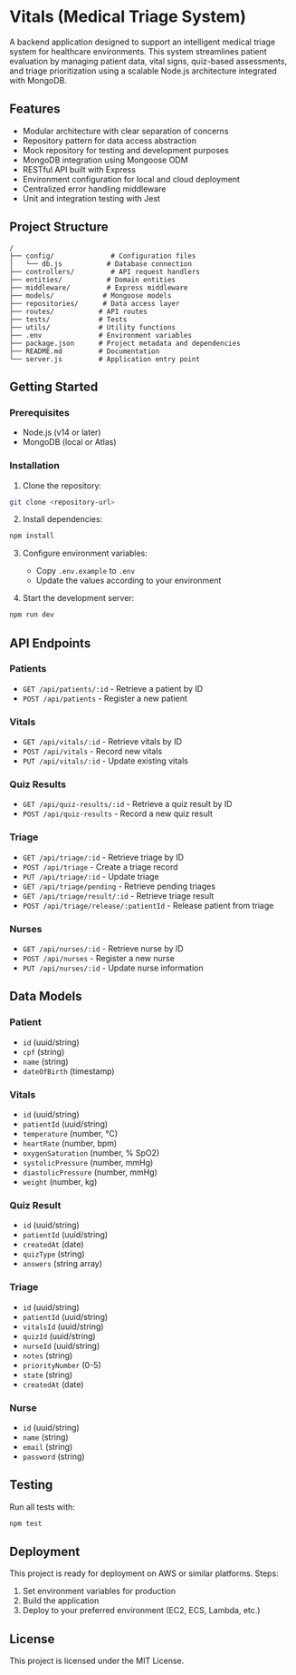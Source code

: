 
# Vitals (Medical Triage System)

A backend application designed to support an intelligent medical triage system for healthcare environments. This system streamlines patient evaluation by managing patient data, vital signs, quiz-based assessments, and triage prioritization using a scalable Node.js architecture integrated with MongoDB.

## Features

- Modular architecture with clear separation of concerns
- Repository pattern for data access abstraction
- Mock repository for testing and development purposes
- MongoDB integration using Mongoose ODM
- RESTful API built with Express
- Environment configuration for local and cloud deployment
- Centralized error handling middleware
- Unit and integration testing with Jest

## Project Structure

```
/
├── config/              # Configuration files
│   └── db.js           # Database connection
├── controllers/         # API request handlers
├── entities/           # Domain entities
├── middleware/         # Express middleware
├── models/            # Mongoose models
├── repositories/      # Data access layer
├── routes/           # API routes
├── tests/            # Tests
├── utils/            # Utility functions
├── .env              # Environment variables
├── package.json      # Project metadata and dependencies
├── README.md         # Documentation
└── server.js         # Application entry point
```

## Getting Started

### Prerequisites

- Node.js (v14 or later)
- MongoDB (local or Atlas)

### Installation

1. Clone the repository:
```bash
git clone <repository-url>
```

2. Install dependencies:
```bash
npm install
```

3. Configure environment variables:
   - Copy `.env.example` to `.env`
   - Update the values according to your environment

4. Start the development server:
```bash
npm run dev
```

## API Endpoints

### Patients
- `GET /api/patients/:id` - Retrieve a patient by ID
- `POST /api/patients` - Register a new patient

### Vitals
- `GET /api/vitals/:id` - Retrieve vitals by ID
- `POST /api/vitals` - Record new vitals
- `PUT /api/vitals/:id` - Update existing vitals

### Quiz Results
- `GET /api/quiz-results/:id` - Retrieve a quiz result by ID
- `POST /api/quiz-results` - Record a new quiz result

### Triage
- `GET /api/triage/:id` - Retrieve triage by ID
- `POST /api/triage` - Create a triage record
- `PUT /api/triage/:id` - Update triage
- `GET /api/triage/pending` - Retrieve pending triages
- `GET /api/triage/result/:id` - Retrieve triage result
- `POST /api/triage/release/:patientId` - Release patient from triage

### Nurses
- `GET /api/nurses/:id` - Retrieve nurse by ID
- `POST /api/nurses` - Register a new nurse
- `PUT /api/nurses/:id` - Update nurse information

## Data Models

### Patient
- `id` (uuid/string)
- `cpf` (string)
- `name` (string)
- `dateOfBirth` (timestamp)

### Vitals
- `id` (uuid/string)
- `patientId` (uuid/string)
- `temperature` (number, °C)
- `heartRate` (number, bpm)
- `oxygenSaturation` (number, % SpO2)
- `systolicPressure` (number, mmHg)
- `diastolicPressure` (number, mmHg)
- `weight` (number, kg)

### Quiz Result
- `id` (uuid/string)
- `patientId` (uuid/string)
- `createdAt` (date)
- `quizType` (string)
- `answers` (string array)

### Triage
- `id` (uuid/string)
- `patientId` (uuid/string)
- `vitalsId` (uuid/string)
- `quizId` (uuid/string)
- `nurseId` (uuid/string)
- `notes` (string)
- `priorityNumber` (0-5)
- `state` (string)
- `createdAt` (date)

### Nurse
- `id` (uuid/string)
- `name` (string)
- `email` (string)
- `password` (string)

## Testing

Run all tests with:
```bash
npm test
```

## Deployment

This project is ready for deployment on AWS or similar platforms. Steps:

1. Set environment variables for production
2. Build the application
3. Deploy to your preferred environment (EC2, ECS, Lambda, etc.)

## License

This project is licensed under the MIT License.
